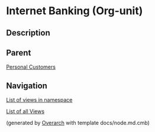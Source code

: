 
# Internet Banking (Org-unit)
## Description


## Parent
[Personal Customers](../../../mybank/organization/personal-customers.md)


## Navigation
[List of views in namespace](./views-in-namespace.md)

[List of all Views](../../../views.md)


(generated by [Overarch](https://github.com/soulspace-org/overarch) with template docs/node.md.cmb)
